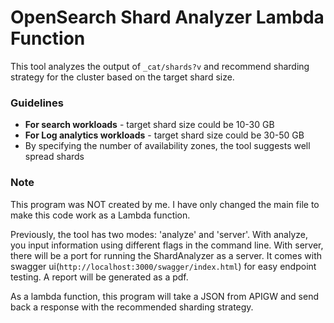 # OpenSearch Shard Analyzer Lambda Function

This tool analyzes the output of `_cat/shards?v` and recommend sharding strategy for the cluster based on the target shard size. 
### Guidelines
* **For search workloads** - target shard size could be 10-30 GB
* **For Log analytics workloads** - target shard size could be 30-50 GB
* By specifying the number of availability zones, the tool suggests well spread shards

### Note
This program was NOT created by me. I have only changed the main file to make this code work as a Lambda function. 

Previously, the tool has two modes: 'analyze' and 'server'.
With analyze, you input information using different flags in the command line.
With server, there will be a port for running the ShardAnalyzer as a server. It comes with swagger ui(`http://localhost:3000/swagger/index.html`) for easy endpoint testing. A report will be generated as a pdf.

As a lambda function, this program will take a JSON from APIGW and send back a response with the recommended sharding strategy. 
